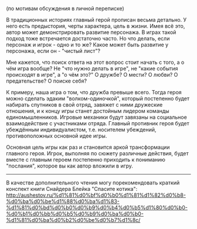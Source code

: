 (по мотивам обсуждения в личной переписке)

В традиционных историях главный герой прописан весьма детально. У него есть предыстория, черты характера, цель в жизни. Имея всё это, автор может демонстрировать развитие персонажа. В играх такой подход тоже встречается достаточно часто. Но что делать, если персонаж и игрок - одно и то же? Какое может быть развитие у персонажа, если он - "чистый лист"?

Мне кажется, что поиск ответа на этот вопрос стоит начать с того, а о чём игра вообще? Не "что нужно делать в игре", не "какие события происходят в игре", а "о чём это?" О дружбе? О мести? О любви? О предательстве? О поиске себя?

К примеру, наша игра о том, что дружба превыше всего. Тогда героя можно сделать эдаким "волком-одиночкой", который постепенно будет набирать спутников в свой отряд, завяжет с ними дружеские отношения, и к концу игры станет достойным лидером команды единомышленников. Игровые механики будут завязаны на социальное взаимодействие с участниками отряда. Главный противник героя будет убеждённым индивидуалистом, т.е. носителем убеждений, противоположных основной идее игры.

Основная цель игры как раз и становится аркой трансформации главного героя. Игрок, выполняя по сюжету различные действия, будет вместе с главным героем постепенно приходить к пониманию "послания", которое вы как автор вложили в игру.

---
В качестве дополнительного чтения могу порекомендовать краткий конспект книги Снайдера Блейка "Спасите котика":
http://aushestov.ru/%d1%81%d0%bf%d0%b0%d1%81%d1%82%d0%b8-%d0%ba%d0%be%d1%88%d0%ba%d1%83-%d1%81%d0%bd%d0%b0%d0%b9%d0%b4%d0%b5%d1%80%d0%b0-%d0%b1%d0%bb%d0%b5%d0%b9%d0%ba%d0%b0-%d1%81%d0%ba%d0%b2%d0%be%d0%b7%d1%8c/